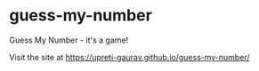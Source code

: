 # guess-my-number
Guess My Number - it's a game!

Visit the site at https://upreti-gaurav.github.io/guess-my-number/
